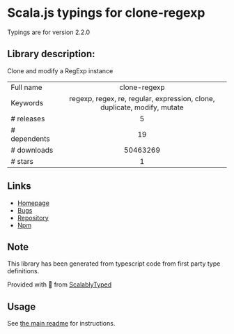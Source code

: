 
# Scala.js typings for clone-regexp

Typings are for version 2.2.0

## Library description:
Clone and modify a RegExp instance

|                    |                 |
| ------------------ | :-------------: |
| Full name          | clone-regexp |
| Keywords           | regexp, regex, re, regular, expression, clone, duplicate, modify, mutate |
| # releases         | 5 |
| # dependents       | 19 |
| # downloads        | 50463269 |
| # stars            | 1 |

## Links
- [Homepage](https://github.com/sindresorhus/clone-regexp#readme)
- [Bugs](https://github.com/sindresorhus/clone-regexp/issues)
- [Repository](https://github.com/sindresorhus/clone-regexp)
- [Npm](https://www.npmjs.com/package/clone-regexp)
    


## Note
This library has been generated from typescript code from first party type definitions.

Provided with :purple_heart: from [ScalablyTyped](https://github.com/oyvindberg/ScalablyTyped)

## Usage
See [the main readme](../../readme.md) for instructions.


